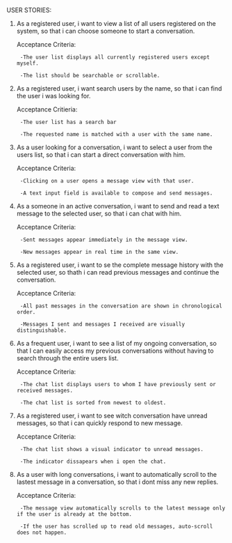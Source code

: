USER STORIES:
1) As a registered user, i want to view a list of all users registered on the system, so that i can choose someone to start a conversation.

	Acceptance Criteria:

		-The user list displays all currently registered users except myself.
 
		-The list should be searchable or scrollable.

2) As a registered user, i want search users by the name, so that i can find the user i was looking for.

	Acceptance Critieria:
  
		-The user list has a search bar
  
		-The requested name is matched with a user with the same name.

3) As a user looking for a conversation, i want to select a user from the users list, so that i can start a direct conversation with him.

	Acceptance Criteria:
	  
		-Clicking on a user opens a message view with that user.
	  
		-A text input field is available to compose and send messages.

4) As a someone in an active conversation, i want to send and read a text message to the selected user, so that i can chat with him.

	Acceptance Criteria:
	  
		-Sent messages appear immediately in the message view.
	  
		-New messages appear in real time in the same view.

5) As a registered user, i want to se the complete message history with the selected user, so thath i can read previous messages and continue the conversation.

	Acceptance Criteria:
	  
		-All past messages in the conversation are shown in chronological order.
	  
		-Messages I sent and messages I received are visually distinguishable.

6) As a frequent user, i want to see a list of my ongoing conversation, so that I can easily access my previous conversations without having to search through the entire users list.

	Acceptance Criteria:
	  
		-The chat list displays users to whom I have previously sent or received messages.
	  
		-The chat list is sorted from newest to oldest.

7) As a registered user, i want to see witch conversation have unread messages, so that i can quickly respond to new message.

	Acceptance Criteria:
	  
		-The chat list shows a visual indicator to unread messages.
	  
		-The indicator dissapears when i open the chat.

8) As a user with long conversations, i want to automatically scroll to the lastest message in a conversation, so that i dont miss any new replies.

	Acceptance Criteria:
	   
		-The message view automatically scrolls to the latest message only if the user is already at the bottom.
		
	 	-If the user has scrolled up to read old messages, auto-scroll does not happen.

